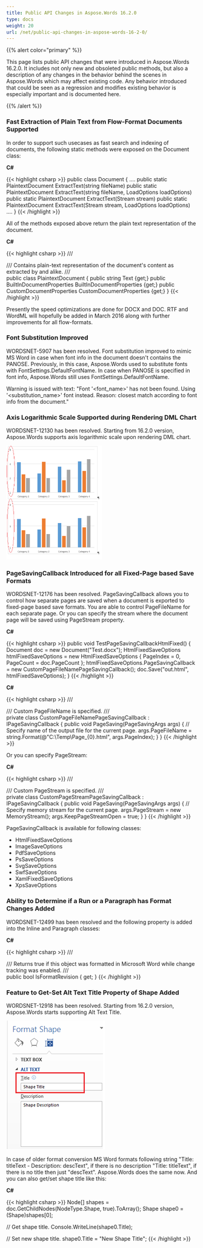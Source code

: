 ```yaml
---
title: Public API Changes in Aspose.Words 16.2.0
type: docs
weight: 20
url: /net/public-api-changes-in-aspose-words-16-2-0/
---
```


{{% alert color="primary" %}} 

This page lists public API changes that were introduced in Aspose.Words 16.2.0. It includes not only new and obsoleted public methods, but also a description of any changes in the behavior behind the scenes in Aspose.Words which may affect existing code. Any behavior introduced that could be seen as a regression and modifies existing behavior is especially important and is documented here.

{{% /alert %}} 

### **Fast Extraction of Plain Text from Flow-Format Documents Supported**

In order to support such usecases as fast search and indexing of documents, the following static methods were exposed on the Document class:

**C#**

{{< highlight csharp >}}
public class Document
{
 ....
 public static PlaintextDocument ExtractText(string fileName)
 public static PlaintextDocument ExtractText(string fileName, LoadOptions loadOptions)
 public static PlaintextDocument ExtractText(Stream stream)
 public static PlaintextDocument ExtractText(Stream stream, LoadOptions loadOptions)
 ....
}
{{< /highlight >}}

All of the methods exposed above return the plain text representation of the document.

**C#**

{{< highlight csharp >}}
/// <summary>
/// Contains plain-text representation of the document's content as extracted by <see cref="Document.ExtractText(string)"/> and alike.
/// </summary>
public class PlaintextDocument
{
 public string Text {get;}
 public BuiltInDocumentProperties BuiltInDocumentProperties {get;}
 public CustomDocumentProperties CustomDocumentProperties {get;}
}
{{< /highlight >}}

Presently the speed optimizations are done for DOCX and DOC.
RTF and WordML will hopefully be added in March 2016 along with further improvements for all flow-formats.

### **Font Substitution Improved**

WORDSNET-5907 has been resolved. Font substitution improved to mimic MS Word in case when font info in the document doesn't contains the PANOSE. Previously, in this case, Aspose.Words used to substitute fonts with FontSettings.DefaultFontName. In case when PANOSE is specified in font info, Aspose.Words still uses FontSettings.DefaultFontName.

Warning is issued with text: "Font '<font_name>' has not been found. Using '<substitution_name>' font instead. Reason: closest match according to font info from the document."

### **Axis Logarithmic Scale Supported during Rendering DML Chart**

WORDSNET-12130 has been resolved. Starting from 16.2.0 version, Aspose.Words supports axis logarithmic scale upon rendering DML chart.

![todo:image_alt_text](public-api-changes-in-aspose-words-16-2-0_1)

### **PageSavingCallback Introduced for all Fixed-Page based Save Formats**

WORDSNET-12176 has been resolved. PageSavingCallback allows you to control how separate pages are saved when a document is exported to fixed-page based save formats. You are able to control PageFileName for each separate page. Or you can specify the stream where the document page will be saved using PageStream property.

**C#**

{{< highlight csharp >}}
public void TestPageSavingCallbackHtmlFixed()
{
    Document doc = new Document("Test.docx");
    HtmlFixedSaveOptions htmlFixedSaveOptions = new HtmlFixedSaveOptions { PageIndex = 0, PageCount = doc.PageCount };
    htmlFixedSaveOptions.PageSavingCallback = new CustomPageFileNamePageSavingCallback(); 
    doc.Save("out.html", htmlFixedSaveOptions);
}
{{< /highlight >}}

**C#**

{{< highlight csharp >}}
/// <summary>
/// Custom PageFileName is specified.
/// </summary>
private class CustomPageFileNamePageSavingCallback : IPageSavingCallback
{
    public void PageSaving(PageSavingArgs args)
    {
        // Specify name of the output file for the current page.
        args.PageFileName = string.Format(@"C:\Temp\Page_{0}.html", args.PageIndex);
    }
}
{{< /highlight >}}

Or you can specify PageStream:

**C#**

{{< highlight csharp >}}
/// <summary>
/// Custom PageStream is specified.
/// </summary>
private class CustomPageStreamPageSavingCallback : IPageSavingCallback
{
    public void PageSaving(PageSavingArgs args)
    {
        // Specify memory stream for the current page.
        args.PageStream = new MemoryStream();
        args.KeepPageStreamOpen = true;
    }
}
{{< /highlight >}}

PageSavingCallback is available for following classes:

- HtmlFixedSaveOptions
- ImageSaveOptions
- PdfSaveOptions
- PsSaveOptions
- SvgSaveOptions
- SwfSaveOptions
- XamlFixedSaveOptions
- XpsSaveOptions

### **Ability to Determine if a Run or a Paragraph has Format Changes Added**

WORDSNET-12499 has been resolved and the following property is added into the Inline and Paragraph classes:

**C#**

{{< highlight csharp >}}
/// <summary>
/// Returns true if this object was formatted in Microsoft Word while change tracking was enabled.
/// </summary>
public bool IsFormatRevision { get; }
{{< /highlight >}}

### **Feature to Get-Set Alt Text Title Property of Shape Added**

WORDSNET-12918 has been resolved. Starting from 16.2.0 version, Aspose.Words starts supporting Alt Text Title.

![todo:image_alt_text](public-api-changes-in-aspose-words-16-2-0_2.png)


In case of older format conversion MS Word formats following string "Title: titleText - Description: descText", if there is no description "Title: titleText", if there is no title then just "descText". Aspose.Words does the same now. And you can also get/set shape title like this: 

**C#**

{{< highlight csharp >}}
Node[] shapes = doc.GetChildNodes(NodeType.Shape, true).ToArray();
Shape shape0 = (Shape)shapes[0];

// Get shape title.
Console.WriteLine(shape0.Title);

// Set new shape title.
shape0.Title = "New Shape Title";
{{< /highlight >}}
